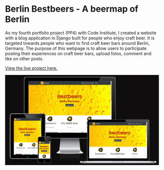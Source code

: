 # Berlin Bestbeers - A beermap of Berlin

As my fourth portfolio project (PP4) with Code Institute, I created a website with a blog application in Django built for people who enjoy craft beer. It is targeted towards people who want to find craft beer bars around Berlin, Germany.
The purpose of this webpage is to allow users to participate posting their experiences on craft beer bars, upload fotos, comment and like on other posts.

[View the live project here.](https://berlin-bestbeers.herokuapp.com/)

![Responsive Design in all gadgets](https://github.com/vivignutz/berlin_bestbeers/blob/main/assets/images/responsive.png)





























